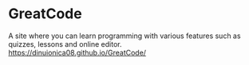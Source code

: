 # GreatCode
A site where you can learn programming with various features such as quizzes, lessons and online editor.
https://dinuionica08.github.io/GreatCode/
